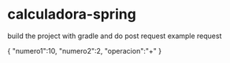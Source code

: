 # calculadora-spring

build the project with gradle and do post request
example request

{
"numero1":10,
"numero2":2,
"operacion":"+"
}